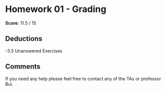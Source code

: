 Homework 01 - Grading
=====================

**Score**: 11.5 / 15

Deductions
----------

-3.5
Unanswered Exercises

Comments
--------

If you need any help please feel free to contact any of the TAs or professor Bui.

